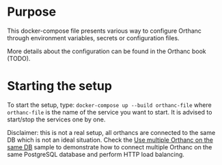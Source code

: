 # Purpose

This docker-compose file presents various way to configure Orthanc through
environment variables, secrets or configuration files.

More details about the configuration can be found in the Orthanc book (TODO).

# Starting the setup

To start the setup, type: `docker-compose up --build orthanc-file` where `orthanc-file` 
is the name of the service you want to start.  It is advised to start/stop the services one
by one.

Disclaimer: this is not a real setup, all orthancs are connected to the same DB which is not 
an ideal situation.  Check the [Use multiple Orthanc on the same DB](../docker/multiple-orthancs-on-same-db) sample to demonstrate how to connect multiple Orthanc on the same PostgreSQL database and perform HTTP load balancing.
